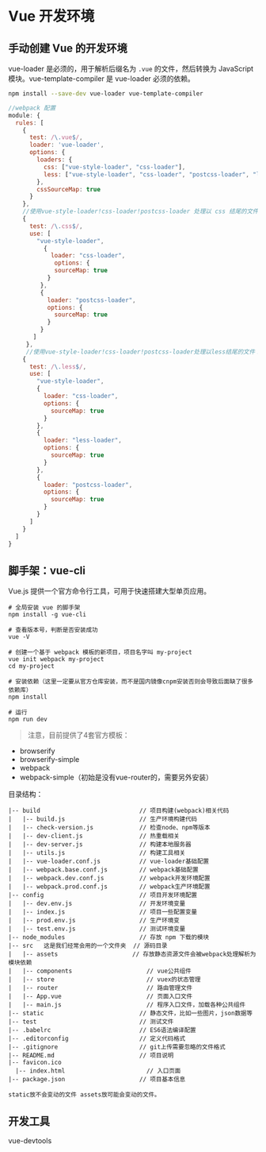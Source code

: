 # Vue 开发环境
	
## 手动创建 Vue 的开发环境
vue-loader 是必须的，用于解析后缀名为 `.vue` 的文件，然后转换为 JavaScript 模块。vue-template-compiler 是 vue-loader 必须的依赖。

``` bash
npm install --save-dev vue-loader vue-template-compiler
```

``` js
//webpack 配置
module: {
  rules: [
    {
      test: /\.vue$/,
      loader: 'vue-loader',
      options: {
        loaders: {
          css: ["vue-style-loader", "css-loader"],
          less: ["vue-style-loader", "css-loader", "postcss-loader", "less-loader"]
        },
        cssSourceMap: true
      }
    },
    //使用vue-style-loader!css-loader!postcss-loader 处理以 css 结尾的文件！
    {
      test: /\.css$/,
      use: [
        "vue-style-loader",
          {
            loader: "css-loader",
	         options: {
	         sourceMap: true
	       }
	     },
	     {
	       loader: "postcss-loader",
	       options: {
	         sourceMap: true
	       }
	     }
	   ]
	 },
	 //使用vue-style-loader!css-loader!postcss-loader处理以less结尾的文件！
    {
      test: /\.less$/,
      use: [
        "vue-style-loader",
        {
          loader: "css-loader",
          options: {
            sourceMap: true
          }
        },
        {
          loader: "less-loader",
          options: {
            sourceMap: true
          }
        },
        {
          loader: "postcss-loader",
          options: {
            sourceMap: true
          }
        }
      ]
    }
  ]
}
```

## 脚手架：vue-cli
Vue.js 提供一个官方命令行工具，可用于快速搭建大型单页应用。

	# 全局安装 vue 的脚手架	
	npm install -g vue-cli
	
	# 查看版本号，判断是否安装成功
	vue -V
	
	# 创建一个基于 webpack 模板的新项目，项目名字叫 my-project
	vue init webpack my-project
	cd my-project
	
	# 安装依赖（这里一定要从官方仓库安装，而不是国内镜像cnpm安装否则会导致后面缺了很多依赖库）
	npm install
	
	# 运行
	npm run dev
	
> 注意，目前提供了4套官方模板：

* browserify
* browserify-simple
* webpack
* webpack-simple（初始是没有vue-router的，需要另外安装）

目录结构：

```
|-- build                            // 项目构建(webpack)相关代码
|   |-- build.js                     // 生产环境构建代码
|   |-- check-version.js             // 检查node、npm等版本
|   |-- dev-client.js                // 热重载相关
|   |-- dev-server.js                // 构建本地服务器
|   |-- utils.js                     // 构建工具相关
|   |-- vue-loader.conf.js           // vue-loader基础配置
|   |-- webpack.base.conf.js         // webpack基础配置
|   |-- webpack.dev.conf.js          // webpack开发环境配置
|   |-- webpack.prod.conf.js         // webpack生产环境配置
|-- config                           // 项目开发环境配置
|   |-- dev.env.js                   // 开发环境变量
|   |-- index.js                     // 项目一些配置变量
|   |-- prod.env.js                  // 生产环境变
|   |-- test.env.js                  // 测试环境变量
|-- node_modules                     // 存放 npm 下载的模块
|-- src   这是我们经常会用的一个文件夹  // 源码目录
|   |-- assets                     // 存放静态资源文件会被webpack处理解析为模块依赖
|   |-- components                     // vue公共组件
|   |-- store                          // vuex的状态管理
|   |-- router                         // 路由管理文件
|   |-- App.vue                        // 页面入口文件
|   |-- main.js                        // 程序入口文件，加载各种公共组件
|-- static                           // 静态文件，比如一些图片，json数据等
|-- test                             // 测试文件
|-- .babelrc                         // ES6语法编译配置
|-- .editorconfig                    // 定义代码格式
|-- .gitignore                       // git上传需要忽略的文件格式
|-- README.md                        // 项目说明
|-- favicon.ico 
  |-- index.html                       // 入口页面
|-- package.json                     // 项目基本信息

static放不会变动的文件 assets放可能会变动的文件。
```

## 开发工具
vue-devtools